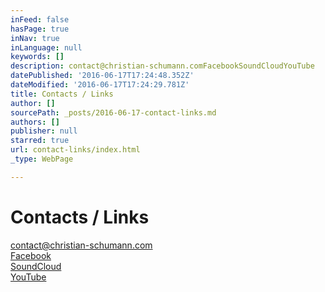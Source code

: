 ```yaml
---
inFeed: false
hasPage: true
inNav: true
inLanguage: null
keywords: []
description: contact@christian-schumann.comFacebookSoundCloudYouTube
datePublished: '2016-06-17T17:24:48.352Z'
dateModified: '2016-06-17T17:24:29.781Z'
title: Contacts / Links
author: []
sourcePath: _posts/2016-06-17-contact-links.md
authors: []
publisher: null
starred: true
url: contact-links/index.html
_type: WebPage

---
```

# Contacts / Links

[contact@christian-schumann.com][0]  
[Facebook][0]  
[SoundCloud][1]  
[YouTube][2]

[0]: null
[1]: https://soundcloud.com/christian-schumann-19
[2]: https://www.youtube.com/channel/UCj56p3tocTxOew_Gu_saDIQ